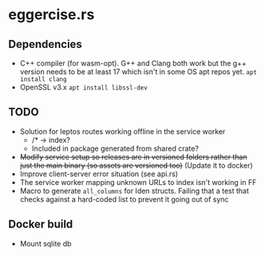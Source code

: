 # eggercise.rs

## Dependencies 
* C++ compiler (for wasm-opt). G++ and Clang both work but the g++ version needs to be at least 17 which isn't in some OS apt repos yet. `apt install clang`
* OpenSSL v3.x `apt install libssl-dev`

## TODO
* Solution for leptos routes working offline in the service worker
    * /* -> index?
    * Included in package generated from shared crate?
* ~~Modify service setup so releases are in versioned folders rather than just the main binary (so assets are versioned too)~~ (Update it to docker)
* Improve client-server error situation (see api.rs)
* The service worker mapping unknown URLs to index isn't working in FF
* Macro to generate `all_columns` for Iden structs. Failing that a test that checks against a hard-coded list to prevent it going out of sync

## Docker build
* Mount sqlite db 